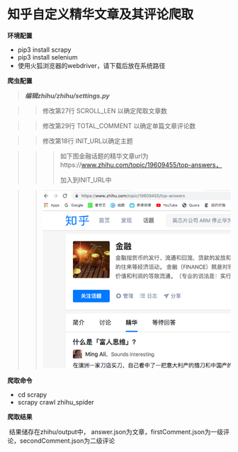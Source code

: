 # 知乎自定义精华文章及其评论爬取

**环境配置**

* pip3 install scrapy
* pip3 install selenium
* 使用火狐浏览器的webdriver，请下载后放在系统路径

**爬虫配置**

> ***编辑zhihu/zhihu/settings.py***

> > 修改第27行 SCROLL_LEN 以确定爬取文章数

> >修改第29行 TOTAL_COMMENT 以确定单篇文章评论数

> > 修改第18行 INIT_URL以确定主题

> > > 如下图金融话题的精华文章url为https://www.zhihu.com/topic/19609455/top-answers，
> > >
> > > 加入到INIT_URL中

> > ![image](https://github.com/heard1/ZhihuJinhua/blob/master/picture/1.png)

**爬取命令**

* cd scrapy
* scrapy crawl zhihu_spider

**爬取结果**

​	结果储存在zhihu/output中，
answer.json为文章，firstComment.json为一级评论，secondComment.json为二级评论

